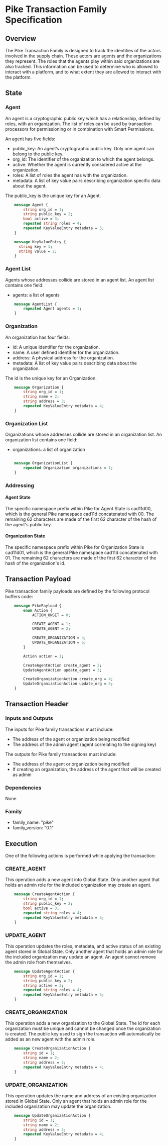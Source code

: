 # Pike Transaction Family Specification

<!--
  Copyright (c) 2018-2020 Cargill Incorporated
  Licensed under Creative Commons Attribution 4.0 International License
  https://creativecommons.org/licenses/by/4.0/
-->

## Overview

The Pike Transaction Family is designed to track the identities of the
actors involved in the supply chain. These actors are agents and the
organizations they represent. The roles that the agents play within said
organizations are also tracked. This information can be used to determine who
is allowed to interact with a platform, and to what extent they are allowed
to interact with the platform.

## State

### Agent

An agent is a cryptographic public key which has a relationship, defined by
roles, with an organization.  The list of roles can be used by transaction
processors for permissioning or in combination with Smart Permissions.

An agent has five fields:

* public_key: An agent’s cryptographic public key. Only one agent can belong to
  the public key.
* org_id: The identifier of the organization to which the agent belongs.
* active: Whether the agent is currently considered active at the organization.
* roles: A list of roles the agent has with the organization.
* metadata: A list of key value pairs describing organization specific data
  about the agent.

The public_key is the unique key for an Agent.

```protobuf
    message Agent {
        string org_id = 1;
        string public_key = 2;
        bool active = 3;
        repeated string roles = 4;
        repeated KeyValueEntry metadata = 5;
    }

    message KeyValueEntry {
      string key = 1;
      string value = 2;
    }
```

### Agent List

Agents whose addresses collide are stored in an agent list. An agent list
contains one field:

* agents: a list of agents

```protobuf
    message AgentList {
        repeated Agent agents = 1;
    }
```

### Organization

An organization has four fields:

* id: A unique identifier for the organization.
* name: A user defined identifier for the organization.
* address: A physical address for the organization.
* metadata: A list of key value pairs describing data about the organization.

The id is the unique key for an Organization.

```protobuf
    message Organization {
        string org_id = 1;
        string name = 2;
        string address = 3;
        repeated KeyValueEntry metadata = 4;
    }
```

### Organization List

Organizations whose addresses collide are stored in an organization list. An
organization list contains one field:

* organizations: a list of organization


```protobuf

    message OrganizationList {
        repeated Organization organizations = 1;
    }
```

### Addressing

#### Agent State

The specific namespace prefix within Pike for Agent State is cad11d00,
which is the general Pike namespace cad11d concatenated with 00. The
remaining 62 characters are made of the first 62 character of the hash of the
agent's public key.

#### Organization State

The specific namespace prefix within Pike for Organization State is
cad11d01, which is the general Pike namespace cad11d concatenated with 01.
The remaining 62 characters are made of the first 62 character of the hash of
the organization's id.

## Transaction Payload

Pike transaction family payloads are defined by the following protocol
buffers code:

```protobuf
    message PikePayload {
        enum Action {
            ACTION_UNSET = 0;

            CREATE_AGENT = 1;
            UPDATE_AGENT = 2;

            CREATE_ORGANIZATION = 4;
            UPDATE_ORGANIZATION = 5;
        }

        Action action = 1;

        CreateAgentAction create_agent = 2;
        UpdateAgentAction update_agent = 3;

        CreateOrganizationAction create_org = 4;
        UpdateOrganizationAction update_org = 5;
    }
```

## Transaction Header

### Inputs and Outputs

The inputs for Pike family transactions must include:

* The address of the agent or organization being modified
* The address of the admin agent (agent correlating to the signing key)

The outputs for Pike family transactions must include:

* The address of the agent or organization being modified
* If creating an organization, the address of the agent that will be created as
  admin

### Dependencies

None

### Family

- family_name: "pike"
- family_version: "0.1"

## Execution

One of the following actions is performed while applying the transaction:

### CREATE_AGENT

This operation adds a new agent into Global State. Only another agent that
holds an admin role for the included organization may create an agent.

```protobuf
    message CreateAgentAction {
        string org_id = 1;
        string public_key = 2;
        bool active = 3;
        repeated string roles = 4;
        repeated KeyValueEntry metadata = 5;
    }
```

### UPDATE_AGENT

This operation updates the roles, metadata, and active status of an
existing agent stored in Global State. Only another agent that holds an
admin role for the included organization may update an agent. An agent
cannot remove the admin role from themselves.

```protobuf
    message UpdateAgentAction {
        string org_id = 1;
        string public_key = 2;
        string active = 3;
        repeated string roles = 4;
        repeated KeyValueEntry metadata = 5;
    }
```

### CREATE_ORGANIZATION

This operation adds a new organization to the Global State. The id for each
organization must be unique and cannot be changed once the organization is
created. The public key used to sign the transaction will
automatically be added as an new agent with the admin role.

```protobuf
    message CreateOrganizationAction {
        string id = 1;
        string name = 2;
        string address = 3;
        repeated KeyValueEntry metadata = 4;
    }
```

### UPDATE_ORGANIZATION

This operation updates the name and address of an existing organization
stored in Global State. Only an agent that holds an admin role for the
included organization may update the organization.

```protobuf
    message UpdateOrganizationAction {
        string id = 1;
        string name = 2;
        string address = 3;
        repeated KeyValueEntry metadata = 4;
    }
```
